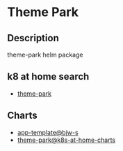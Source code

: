 # Theme Park

## Description

theme-park helm package

## k8 at home search

- [theme-park](https://nanne.dev/k8s-at-home-search/#/theme-park)

## Charts

- [app-template@bjw-s](https://bjw-s.github.io/helm-charts/)
- [theme-park@k8s-at-home-charts](https://k8s-at-home.com/charts/)

